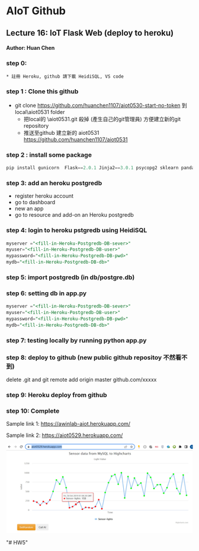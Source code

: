 # AIoT Github

## Lecture 16: IoT Flask Web (deploy to heroku)
#### Author: Huan Chen 

### step 0:
    * 註冊 Heroku, github 請下載 HeidiSQL, VS code

### step 1 : Clone this github
* git clone https://github.com/huanchen1107/aiot0530-start-no-token 到 local\aiot0531 folder
    * 把local的 \aiot0531\.git 殺掉 (產生自己的git管理員) 方便建立新的git repository 
    * 推送至github 建立新的 aiot0531
    https://github.com/huanchen1107/aiot0531

### step 2 : install some package


```python
pip install gunicorn  Flask==2.0.1 Jinja2==3.0.1 psycopg2 sklearn pandas numpy
```

### step 3: add an heroku postgredb

* register heroku account
* go to dashboard
* new an app
* go to resource and add-on an Heroku postgredb

### step 4: login to heroku pstgredb using HeidiSQL


```sql
myserver ="<fill-in-Heroku-Postgredb-DB-sever>"
myuser="<fill-in-Heroku-Postgredb-DB-user>"
mypassword="<fill-in-Heroku-Postgredb-DB-pwd>"
mydb="<fill-in-Heroku-Postgredb-DB-db>"

```
### step 5: import postgredb (in db/postgre.db)


### step 6: setting db in app.py


```sql
myserver ="<fill-in-Heroku-Postgredb-DB-sever>"
myuser="<fill-in-Heroku-Postgredb-DB-user>"
mypassword="<fill-in-Heroku-Postgredb-DB-pwd>"
mydb="<fill-in-Heroku-Postgredb-DB-db>"

```
### step 7: testing locally by running python app.py

### step 8: deploy to github (new public github repositoy 不然看不到)

delete .git and git remote add origin master github.com/xxxxx


### step 9: Heroku deploy from github

### step 10: Complete

Sample link 1:
https://awinlab-aiot.herokuapp.com/

Sample link 2: 
https://aiot0529.herokuapp.com/


![success](./static/success.jpg)


"# HW5" 
